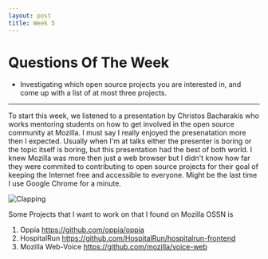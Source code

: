 ```yaml
---
layout: post
title: Week 5
---
```



# Questions Of The Week

 -  Investigating which open source projects you are interested in, and come up with a list of at most three projects.


-----


To start this week, we listened to a presentation by Christos Bacharakis who works mentoring students on how to get involved in the open source community at Mozilla. I must say I really enjoyed the presenatation more then I expected. Usually when I'm at talks either the presenter is boring or the topic itself is boring, but this presentation had the best of both world. I knew Mozilla was more then just a web browser but I didn't know how far they were commited to contributing to open source projects for their goal of keeping the Internet free and accessible to everyone. Might be the last time I use Google Chrome for a minute.

![Clapping](https://media.giphy.com/media/tw2gYMv8IT7Wg/giphy.gif)



Some Projects that I want to work on that I found on Mozilla OSSN is 

1) Oppia https://github.com/oppia/oppia
2) HospitalRun https://github.com/HospitalRun/hospitalrun-frontend
3) Mozilla Web-Voice https://github.com/mozilla/voice-web







